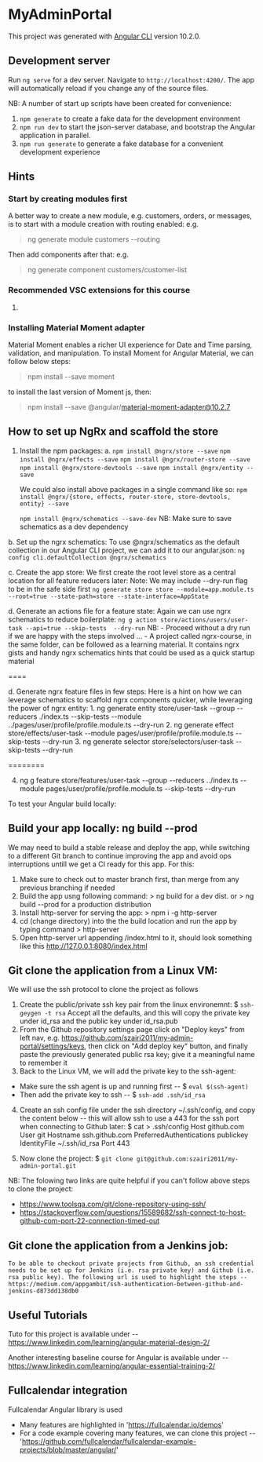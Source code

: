 # MyAdminPortal

This project was generated with [Angular CLI](https://github.com/angular/angular-cli) version 10.2.0.

## Development server

Run `ng serve` for a dev server. Navigate to `http://localhost:4200/`. The app will automatically reload if you change any of the source files.

NB:
A number of start up scripts have been created for convenience:
1. `npm generate` to create a fake data for the development environment
1. `npm run dev` to start the json-server database, and bootstrap the Angular application in parallel.
2. `npm run generate` to generate a fake database for a convenient development experience


## Hints

### Start by creating modules first
A better way to create a new module, e.g. customers, orders, or messages, is to start with a module creation with routing enabled:
e.g. 
  > ng generate module customers --routing

Then add components after that:
e.g. 
  > ng generate component customers/customer-list

### Recommended VSC extensions for this course
1. 

### Installing Material Moment adapter
Material Moment enables a richer UI experience for Date and Time parsing, validation, and manipulation.
To install Moment for Angular Material, we can follow below steps:
  > npm install --save moment
  
  to install the last version of Moment js, then:

  > npm install --save @angular/material-moment-adapter@10.2.7


## How to set up NgRx and scaffold the store
1. Install the npm packages:
  a. 
      `npm install @ngrx/store --save`
      `npm install @ngrx/effects --save`
      `npm install @ngrx/router-store --save`
      `npm install @ngrx/store-devtools --save`
      `npm install @ngrx/entity --save`
    
    We could also install above packages in a single command like so:
      `npm install @ngrx/{store, effects, router-store, store-devtools, entity} --save`

      `npm install @ngrx/schematics --save-dev` NB: Make sure to save schematics as a dev dependency
     
  b. Set up the ngrx schematics:
    To use @ngrx/schematics as the default collection in our Angular CLI project, we can add it to our angular.json:
      `ng config cli.defaultCollection @ngrx/schematics`

  c. Create the app store:
    We first create the root level store as a central location for all feature reducers later:
      Note: We may include --dry-run flag to be in the safe side first
      `ng generate store store --module=app.module.ts --root=true --state-path=store --state-interface=AppState`

  d. Generate an actions file for a feature state:
    Again we can use ngrx schematics to reduce boilerplate:
      `ng g action store/actions/users/user-task --api=true --skip-tests  --dry-run` 
    NB: 
      - Proceed without a dry run if we are happy with the steps involved ...
      - A project called ngrx-course, in the same folder, can be followed as a learning material. It contains ngrx gists and handy ngrx schematics hints that could be used as a quick startup material  
    
  ====

  d. Generate ngrx feature files in few steps:
  Here is a hint on how we can leverage schematics to scaffold ngrx components quicker, while leveraging the power of ngrx entity:
    1. ng generate entity store/user-task --group --reducers ./index.ts --skip-tests --module ../pages/user/profile/profile.module.ts  --dry-run
    2. ng generate effect store/effects/user-task --module pages/user/profile/profile.module.ts --skip-tests --dry-run
    3. ng generate selector store/selectors/user-task --skip-tests --dry-run

========

4. ng g feature store/features/user-task --group --reducers ../index.ts --module pages/user/profile/profile.module.ts --skip-tests --dry-run

To test your Angular build locally:

## Build your app locally: ng build --prod
We may need to build a stable release and deploy the app, while switching to a different Git branch to continue improving the app and avoid ops interruptions untill we get a CI ready for this app. For this: 
1. Make sure to check out to master branch first, than merge from any previous branching if needed
2. Build the app usng following command: > ng build for a dev dist. or > ng build --prod for a production distribution
2. Install http-server for serving the app: > npm i -g http-server
3. cd (change directory) into the the build location and run the app by typing command > http-server
4. Open http-server url appending /index.html to it, should look something like this http://127.0.0.1:8080/index.html


## Git clone the application from a Linux VM:
We will use the ssh protocol to clone the project as follows
1.  Create the public/private ssh key pair from the linux environemnt:
  $ `ssh-geygen -t rsa`
  Accept all the defaults, and this will copy the private key under id_rsa and the public key under id_rsa.pub
2. From the Github repository settings page click on "Deploy keys" from left nav, e.g. https://github.com/szairi2011/my-admin-portal/settings/keys, then click on "Add deploy key" button, and finally paste the previously generated public rsa key; give it a meaningful name to remember it
3. Back to the Linux VM, we will add the private key to the ssh-agent:
  - Make sure the ssh agent is up and running first -- $ `eval $(ssh-agent)`
  - Then add the private key to ssh -- $ `ssh-add .ssh/id_rsa`
4. Create an ssh config file under the ssh directory ~/.ssh/config, and copy the content below -- this will allow ssh to use a 443 for the ssh port when connecting to Github later:
  $ cat > .ssh/config
      Host github.com
      User git
      Hostname ssh.github.com
      PreferredAuthentications publickey
      IdentityFile ~/.ssh/id_rsa
      Port 443

5. Now clone the project:
    $ `git clone git@github.com:szairi2011/my-admin-portal.git`

NB: The folowing two links are quite helpful if you can't follow above steps to clone the project:
  - https://www.toolsqa.com/git/clone-repository-using-ssh/
  - https://stackoverflow.com/questions/15589682/ssh-connect-to-host-github-com-port-22-connection-timed-out

## Git clone the application from a Jenkins job:
	To be able to checkout private projects from Github, an ssh credential needs to be set up for Jenkins (i.e. rsa private key) and Github (i.e. rsa public key). The following url is used to highlight the steps -- https://medium.com/appgambit/ssh-authentication-between-github-and-jenkins-d873dd138db0

## Useful Tutorials

Tuto for this project is available under -- https://www.linkedin.com/learning/angular-material-design-2/

Another interesting baseline course for Angular is available under -- https://www.linkedin.com/learning/angular-essential-training-2/

## Fullcalendar integration
Fullcalendar Angular library is used
 - Many features are highlighted in 'https://fullcalendar.io/demos'
 - For a code example covering many features, we can clone this project -- 'https://github.com/fullcalendar/fullcalendar-example-projects/blob/master/angular/'
